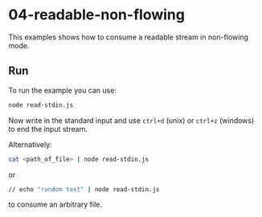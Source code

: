 # 04-readable-non-flowing

This examples shows how to consume a readable stream in non-flowing mode.

## Run

To run the example you can use:

```bash
node read-stdin.js
```

Now write in the standard input and use `ctrl+d` (unix) or `ctrl+z` (windows) to end the input stream.

Alternatively:

```bash
cat <path_of_file> | node read-stdin.js
```

or

```bash
// echo "random text" | node read-stdin.js
```

to consume an arbitrary file.
